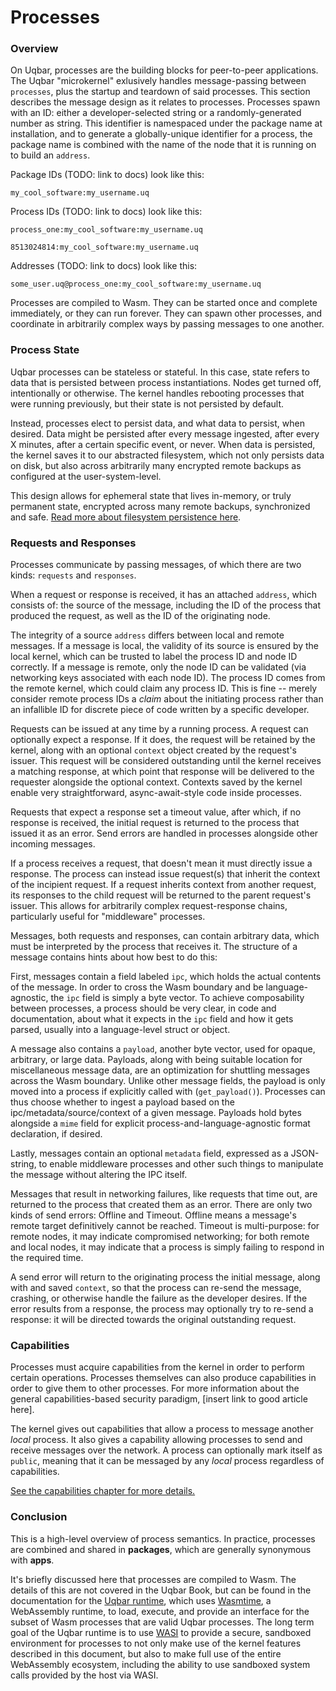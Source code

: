 # Processes

### Overview

On Uqbar, processes are the building blocks for peer-to-peer applications. The Uqbar "microkernel" exlusively handles message-passing between `processes`, plus the startup and teardown of said processes. This section describes the message design as it relates to processes. Processes spawn with an ID: either a developer-selected string or a randomly-generated number as string. This identifier is namespaced under the package name at installation, and to generate a globally-unique identifier for a process, the package name is combined with the name of the node that it is running on to build an `address`.

Package IDs (TODO: link to docs) look like this:

`my_cool_software:my_username.uq`

Process IDs (TODO: link to docs) look like this:

`process_one:my_cool_software:my_username.uq`

`8513024814:my_cool_software:my_username.uq`

Addresses (TODO: link to docs) look like this:

`some_user.uq@process_one:my_cool_software:my_username.uq`

Processes are compiled to Wasm. They can be started once and complete immediately, or they can run forever. They can spawn other processes, and coordinate in arbitrarily complex ways by passing messages to one another.

### Process State

Uqbar processes can be stateless or stateful. In this case, state refers to data that is persisted between process instantiations. Nodes get turned off, intentionally or otherwise. The kernel handles rebooting processes that were running previously, but their state is not persisted by default.

Instead, processes elect to persist data, and what data to persist, when desired. Data might be persisted after every message ingested, after every X minutes, after a certain specific event, or never. When data is persisted, the kernel saves it to our abstracted filesystem, which not only persists data on disk, but also across arbitrarily many encrypted remote backups as configured at the user-system-level.

This design allows for ephemeral state that lives in-memory, or truly permanent state, encrypted across many remote backups, synchronized and safe. [Read more about filesystem persistence here](./filesystem.md).

### Requests and Responses

Processes communicate by passing messages, of which there are two kinds: `requests` and `responses`.

When a request or response is received, it has an attached `address`, which consists of: the source of the message, including the ID of the process that produced the request, as well as the ID of the originating node.

The integrity of a source `address` differs between local and remote messages. If a message is local, the validity of its source is ensured by the local kernel, which can be trusted to label the process ID and node ID correctly. If a message is remote, only the node ID can be validated (via networking keys associated with each node ID). The process ID comes from the remote kernel, which could claim any process ID. This is fine -- merely consider remote process IDs a *claim* about the initiating process rather than an infallible ID for discrete piece of code written by a specific developer.

Requests can be issued at any time by a running process. A request can optionally expect a response. If it does, the request will be retained by the kernel, along with an optional `context` object created by the request's issuer. This request will be considered outstanding until the kernel receives a matching response, at which point that response will be delivered to the requester alongside the optional context. Contexts saved by the kernel enable very straightforward, async-await-style code inside processes.

Requests that expect a response set a timeout value, after which, if no response is received, the initial request is returned to the process that issued it as an error. Send errors are handled in processes alongside other incoming messages.

If a process receives a request, that doesn't mean it must directly issue a response. The process can instead issue request(s) that inherit the context of the incipient request. If a request inherits context from another request, its responses to the child request will be returned to the parent request's issuer. This allows for arbitrarily complex request-response chains, particularly useful for "middleware" processes.

Messages, both requests and responses, can contain arbitrary data, which must be interpreted by the process that receives it. The structure of a message contains hints about how best to do this:

First, messages contain a field labeled `ipc`, which holds the actual contents of the message. In order to cross the Wasm boundary and be language-agnostic, the `ipc` field is simply a byte vector. To achieve composability between processes, a process should be very clear, in code and documentation, about what it expects in the `ipc` field and how it gets parsed, usually into a language-level struct or object.

A message also contains a `payload`, another byte vector, used for opaque, arbitrary, or large data. Payloads, along with being suitable location for miscellaneous message data, are an optimization for shuttling messages across the Wasm boundary. Unlike other message fields, the payload is only moved into a process if explicitly called with (`get_payload()`). Processes can thus choose whether to ingest a payload based on the ipc/metadata/source/context of a given message. Payloads hold bytes alongside a `mime` field for explicit process-and-language-agnostic format declaration, if desired.

Lastly, messages contain an optional `metadata` field, expressed as a JSON-string, to enable middleware processes and other such things to manipulate the message without altering the IPC itself.

Messages that result in networking failures, like requests that time out, are returned to the process that created them as an error. There are only two kinds of send errors: Offline and Timeout. Offline means a message's remote target definitively cannot be reached. Timeout is multi-purpose: for remote nodes, it may indicate compromised networking; for both remote and local nodes, it may indicate that a process is simply failing to respond in the required time.

A send error will return to the originating process the initial message, along with and saved `context`, so that the process can re-send the message, crashing, or otherwise handle the failure as the developer desires. If the error results from a response, the process may optionally try to re-send a response: it will be directed towards the original outstanding request.

### Capabilities

Processes must acquire capabilities from the kernel in order to perform certain operations. Processes themselves can also produce capabilities in order to give them to other processes. For more information about the general capabilities-based security paradigm, [insert link to good article here].

The kernel gives out capabilities that allow a process to message another *local* process. It also gives a capability allowing processes to send and receive messages over the network. A process can optionally mark itself as `public`, meaning that it can be messaged by any *local* process regardless of capabilities.

[See the capabilities chapter for more details.](./process-capabilities.md)

### Conclusion

This is a high-level overview of process semantics. In practice, processes are combined and shared in **packages**, which are generally synonymous with **apps**.

It's briefly discussed here that processes are compiled to Wasm. The details of this are not covered in the Uqbar Book, but can be found in the documentation for the [Uqbar runtime](https://github.com/uqbar-dao/uqbar), which uses [Wasmtime](https://wasmtime.dev/), a WebAssembly runtime, to load, execute, and provide an interface for the subset of Wasm processes that are valid Uqbar processes. The long term goal of the Uqbar runtime is to use [WASI](https://wasi.dev/) to provide a secure, sandboxed environment for processes to not only make use of the kernel features described in this document, but also to make full use of the entire WebAssembly ecosystem, including the ability to use sandboxed system calls provided by the host via WASI.
